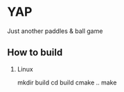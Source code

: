 YAP
===

Just another paddles & ball game

How to build
------------

1. Linux

   mkdir build
   cd build
   cmake ..
   make
